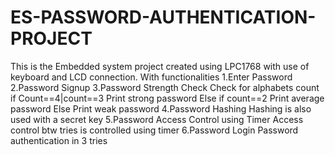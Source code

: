 # ES-PASSWORD-AUTHENTICATION-PROJECT
This is the Embedded system project created using LPC1768 with use of keyboard and LCD connection.
With functionalities
1.Enter Password
2.Password Signup
3.Password Strength Check
Check for alphabets count if 
Count==4|count==3
Print strong password 
Else if count==2
Print average password
Else 
Print weak password
4.Password Hashing
Hashing is also used with a secret key
5.Password Access Control using Timer
Access control btw tries is controlled using timer
6.Password Login
Password authentication in 3 tries





